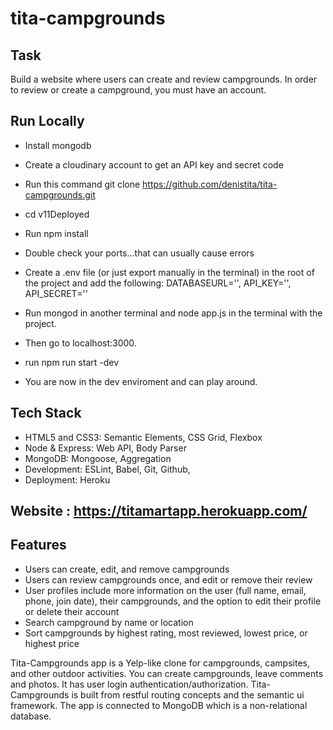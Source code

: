# tita-campgrounds
## Task
Build a website where users can create and review campgrounds. In order to review or create a campground, you must have an account.

## Run Locally
- Install mongodb
- Create a cloudinary account to get an API key and secret code
- Run this command git clone https://github.com/denistita/tita-campgrounds.git
- cd v11Deployed
- Run npm install
- Double check your ports...that can usually cause errors
- Create a .env file (or just export manually in the terminal) in the root of the project and add the following: DATABASEURL='<url>', API_KEY=''<key>, API_SECRET='<secret>'

  
- Run mongod in another terminal and node app.js in the terminal with the project.
- Then go to localhost:3000.
- run npm run start -dev
- You are now in the dev enviroment and can play around.
## Tech Stack
* HTML5 and CSS3: Semantic Elements, CSS Grid, Flexbox
* Node & Express: Web API, Body Parser
* MongoDB: Mongoose, Aggregation
* Development: ESLint, Babel, Git, Github,
* Deployment: Heroku   
## Website : https://titamartapp.herokuapp.com/

## Features

* Users can create, edit, and remove campgrounds
* Users can review campgrounds once, and edit or remove their review
* User profiles include more information on the user (full name, email, phone, join date), their campgrounds, and the option to edit their profile or delete their account
* Search campground by name or location
* Sort campgrounds by highest rating, most reviewed, lowest price, or highest price









Tita-Campgrounds app is a Yelp-like clone for campgrounds, campsites, and other outdoor activities. You can create campgrounds, leave comments and photos.  It has user login authentication/authorization.  Tita-Campgrounds is built from restful routing concepts and the semantic ui framework.  The app is connected to MongoDB which is a non-relational database.
